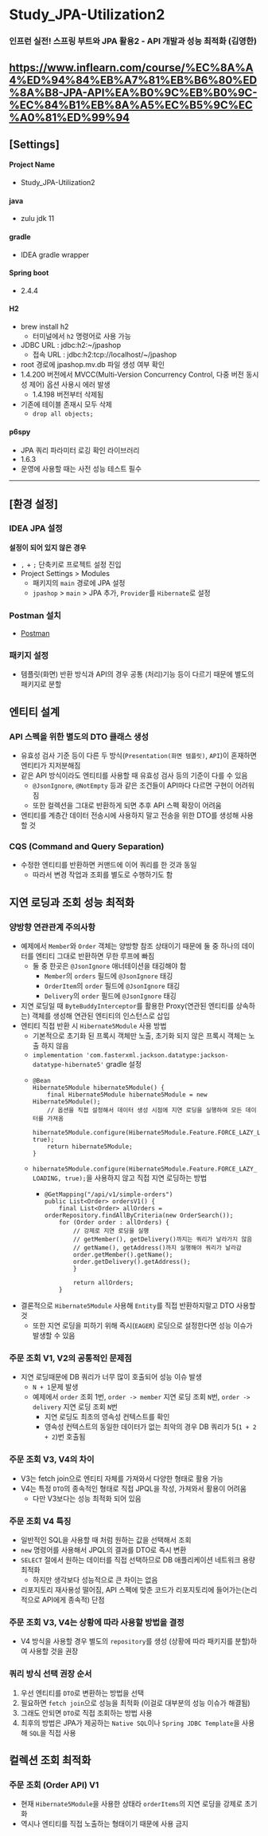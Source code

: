 # Study_JPA-Utilization2
### 인프런 실전! 스프링 부트와 JPA 활용2 - API 개발과 성능 최적화 (김영한)
https://www.inflearn.com/course/%EC%8A%A4%ED%94%84%EB%A7%81%EB%B6%80%ED%8A%B8-JPA-API%EA%B0%9C%EB%B0%9C-%EC%84%B1%EB%8A%A5%EC%B5%9C%EC%A0%81%ED%99%94
-----

## [Settings]
#### Project Name
* Study_JPA-Utilization2
#### java
* zulu jdk 11
#### gradle
* IDEA gradle wrapper
#### Spring boot
* 2.4.4
#### H2
* brew install h2
  * 터미널에서 `h2` 명령어로 사용 가능
* JDBC URL : jdbc:h2:~/jpashop
  * 접속 URL : jdbc:h2:tcp://localhost/~/jpashop
* root 경로에 jpashop.mv.db 파일 생성 여부 확인
* 1.4.200 버전에서 MVCC(Multi-Version Concurrency Control, 다중 버전 동시성 제어) 옵션 사용시 에러 발생
  * 1.4.198 버전부터 삭제됨
* 기존에 테이블 존재시 모두 삭제
  * ```drop all objects;```
#### p6spy
* JPA 쿼리 파라미터 로깅 확인 라이브러리
* 1.6.3
* 운영에 사용할 때는 사전 성능 테스트 필수
-----

## [환경 설정]

### IDEA JPA 설정
**설정이 되어 있지 않은 경우**
* `,` + `;` 단축키로 프로젝트 설정 진입
* Project Settings > Modules
  * 패키지의 `main` 경로에 JPA 설정
  * `jpashop` > `main` > JPA 추가, `Provider`를 `Hibernate`로 설정

### Postman 설치
* [Postman](https://www.getpostman.com/)

### 패키지 설정
* 템플릿(화면) 반환 방식과 API의 경우 공통 (처리)기능 등이 다르기 때문에 별도의 패키지로 분할

## 엔티티 설계

### API 스펙을 위한 별도의 DTO 클래스 생성
* 유효성 검사 기준 등이 다른 두 방식(`Presentation(화면 템플릿)`, `API`)이 혼재하면 엔티티가 지저분해짐
* 같은 API 방식이라도 엔티티를 사용할 때 유효성 검사 등의 기준이 다를 수 있음
  * `@JsonIgnore`, `@NotEmpty` 등과 같은 조건들이 API마다 다르면 구현이 어려워짐
  * 또한 컬렉션을 그대로 반환하게 되면 추후 API 스펙 확장이 어려움
* 엔티티를 계층간 데이터 전송시에 사용하지 말고 전송을 위한 DTO를 생성해 사용할 것

### CQS (Command and Query Separation)
* 수정한 엔티티를 반환하면 커맨드에 이어 쿼리를 한 것과 동일
  * 따라서 변경 작업과 조회를 별도로 수행하기도 함

## 지연 로딩과 조회 성능 최적화

### 양방향 연관관계 주의사항
* 예제에서 `Member`와 `Order` 객체는 양방향 참조 상태이기 때문에 둘 중 하나의 데이터를 엔티티 그대로 반환하면 무한 루프에 빠짐
  * 둘 중 한곳은 `@JsonIgnore` 애너테이션을 태깅해야 함
    * `Member`의 `orders` 필드에 `@JsonIgnore` 태깅
    * `OrderItem`의 `order` 필드에 `@JsonIgnore` 태깅
    * `Delivery`의 `order` 필드에 `@JsonIgnore` 태깅
* 지연 로딩일 때 `ByteBuddyInterceptor`를 활용한 Proxy(연관된 엔티티를 상속하는) 객체를 생성해 연관된 엔티티의 인스턴스로 삽입
* 엔티티 직접 반환 시 `Hibernate5Module` 사용 방법
  * 기본적으로 초기화 된 프록시 객체만 노출, 초기화 되지 않은 프록시 객체는 노출 하지 않음
  * `implementation 'com.fasterxml.jackson.datatype:jackson-datatype-hibernate5'` gradle 설정
  * ~~~
    @Bean
    Hibernate5Module hibernate5Module() {
        final Hibernate5Module hibernate5Module = new Hibernate5Module();
        // 옵션을 직접 설정해서 데이터 생성 시점에 지연 로딩을 실행하여 모든 데이터를 가져옴
        hibernate5Module.configure(Hibernate5Module.Feature.FORCE_LAZY_LOADING, true);
        return hibernate5Module;
    }
    ~~~
  * `hibernate5Module.configure(Hibernate5Module.Feature.FORCE_LAZY_LOADING, true);`을 사용하지 않고 직접 지연 로딩하는 방법
    * ~~~
      @GetMapping("/api/v1/simple-orders")
      public List<Order> ordersV1() {
          final List<Order> allOrders = orderRepository.findAllByCriteria(new OrderSearch());
          for (Order order : allOrders) {
              // 강제로 지연 로딩을 실행
              // getMember(), getDelivery()까지는 쿼리가 날라가지 않음
              // getName(), getAddress()까지 실행해야 쿼리가 날라감
              order.getMember().getName();
              order.getDelivery().getAddress();
              }
      
              return allOrders;
          }
      ~~~
* 결론적으로 `Hibernate5Module` 사용해 `Entity`를 직접 반환하지말고 DTO 사용할 것
  * 또한 지연 로딩을 피하기 위해 즉시(`EAGER`) 로딩으로 설정한다면 성능 이슈가 발생할 수 있음

### 주문 조회 V1, V2의 공통적인 문제점
* 지연 로딩때문에 DB 쿼리가 너무 많이 호출되어 성능 이슈 발생
  * `N + 1`문제 발생
  * 예제에서 `order` 조회 1번, `order -> member` 지연 로딩 조회 `N`번, `order -> delivery` 지연 로딩 조회 `N`번
    * 지연 로딩도 최초의 영속성 컨텍스트를 확인
    * 영속성 컨텍스트의 동일한 데이터가 없는 최악의 경우 DB 쿼리가 5(`1 + 2 + 2`)번 호출됨

### 주문 조회 V3, V4의 차이
* V3는 fetch join으로 엔티티 자체를 가져와서 다양한 형태로 활용 가능
* V4는 특정 `DTO`의 종속적인 형태로 직접 JPQL을 작성, 가져와서 활용이 어려움
  * 다만 V3보다는 성능 최적화 되어 있음

### 주문 조회 V4 특징
* 일반적인 SQL을 사용할 때 처럼 원하는 값을 선택해서 조회
* `new` 명령어를 사용해서 JPQL의 결과를 DTO로 즉시 변환
* `SELECT` 절에서 원하는 데이터를 직접 선택하므로 DB 애플리케이션 네트워크 용량 최적화
  * 하지만 생각보다 성능적으로 큰 차이는 없음
* 리포지토리 재사용성 떨어짐, API 스펙에 맞춘 코드가 리포지토리에 들어가는(논리적으로 API에게 종속적) 단점

### 주문 조회 V3, V4는 상황에 따라 사용할 방법을 결정
* V4 방식을 사용할 경우 별도의 `repository`를 생성 (상황에 따라 패키지를 분할)하여 사용할 것을 권장

### 쿼리 방식 선택 권장 순서
1. 우선 엔티티를 `DTO`로 변환하는 방법을 선택
2. 필요하면 `fetch join`으로 성능을 최적화 (이걸로 대부분의 성능 이슈가 해결됨)
3. 그래도 안되면 `DTO`로 직접 조회하는 방법 사용
4. 최후의 방법은 JPA가 제공하는 `Native SQL`이나 `Spring JDBC Template`을 사용해 `SQL`을 직접 사용

## 컬렉션 조회 최적화

### 주문 조회 (Order API) V1
* 현재 `Hibernate5Module`을 사용한 상태라 `orderItems`의 지연 로딩을 강제로 초기화
* 역시나 엔티티를 직접 노출하는 형태이기 때문에 사용 금지

